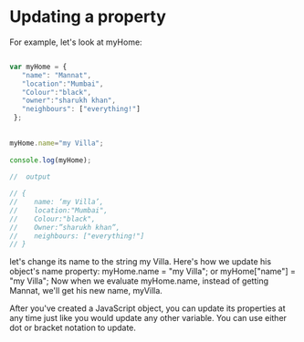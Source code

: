# Updating a property

For example, let's look at myHome:

```javascript

var myHome = {
   "name": "Mannat",
   "location":"Mumbai",
   "Colour":"black",
   "owner":"sharukh khan",
   "neighbours": ["everything!"]
 };
 
 
myHome.name="my Villa";
 
console.log(myHome);
 
//  output

// {
//    name: ‘my Villa’,
//    location:"Mumbai",
//    Colour:"black",
//    Owner:”sharukh khan”,
//    neighbours: ["everything!"]
// }

```

let's change its name to the string my Villa. Here's how we update his object's name property: myHome.name = "my Villa"; or myHome["name"] = "my Villa"; Now when we evaluate myHome.name, instead of getting Mannat, we'll get his new name, myVilla.


After you've created a JavaScript object, you can update its properties at any time just like you would update any other variable. You can use either dot or bracket notation to update.




